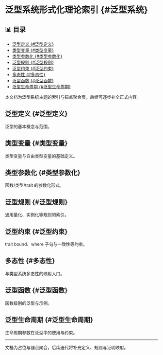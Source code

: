 ﻿# 泛型系统形式化理论索引 {#泛型系统}


## 📊 目录

- [泛型定义 {#泛型定义}](#泛型定义-泛型定义)
- [类型变量 {#类型变量}](#类型变量-类型变量)
- [类型参数化 {#类型参数化}](#类型参数化-类型参数化)
- [泛型规则 {#泛型规则}](#泛型规则-泛型规则)
- [泛型约束 {#泛型约束}](#泛型约束-泛型约束)
- [多态性 {#多态性}](#多态性-多态性)
- [泛型函数 {#泛型函数}](#泛型函数-泛型函数)
- [泛型生命周期 {#泛型生命周期}](#泛型生命周期-泛型生命周期)


本文档为泛型系统主题的索引与锚点聚合页，后续可逐步补全正式内容。

## 泛型定义 {#泛型定义}

泛型的基本概念与范围。

## 类型变量 {#类型变量}

类型变量与自由类型变量的基础定义。

## 类型参数化 {#类型参数化}

函数/类型/trait 的参数化形式。

## 泛型规则 {#泛型规则}

通用量化、实例化等规则的索引。

## 泛型约束 {#泛型约束}

trait bound、where 子句与一致性等约束。

## 多态性 {#多态性}

与类型系统多态性的映射入口。

## 泛型函数 {#泛型函数}

函数级别的泛型与示例。

## 泛型生命周期 {#泛型生命周期}

生命周期参数在泛型中的使用与约束。

---

文档为占位与锚点聚合，后续迭代将补充定义、规则与证明映射。
